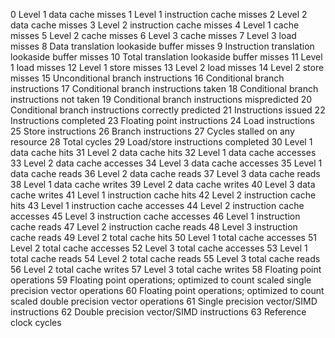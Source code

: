 0 Level 1 data cache misses
1 Level 1 instruction cache misses
2 Level 2 data cache misses
3 Level 2 instruction cache misses
4 Level 1 cache misses
5 Level 2 cache misses
6 Level 3 cache misses
7 Level 3 load misses
8 Data translation lookaside buffer misses
9 Instruction translation lookaside buffer misses
10 Total translation lookaside buffer misses
11 Level 1 load misses
12 Level 1 store misses
13 Level 2 load misses
14 Level 2 store misses
15 Unconditional branch instructions
16 Conditional branch instructions
17 Conditional branch instructions taken
18 Conditional branch instructions not taken
19 Conditional branch instructions mispredicted
20 Conditional branch instructions correctly predicted
21 Instructions issued
22 Instructions completed
23 Floating point instructions
24 Load instructions
25 Store instructions
26 Branch instructions
27 Cycles stalled on any resource
28 Total cycles
29 Load/store instructions completed
30 Level 1 data cache hits
31 Level 2 data cache hits
32 Level 1 data cache accesses
33 Level 2 data cache accesses
34 Level 3 data cache accesses
35 Level 1 data cache reads
36 Level 2 data cache reads
37 Level 3 data cache reads
38 Level 1 data cache writes
39 Level 2 data cache writes
40 Level 3 data cache writes
41 Level 1 instruction cache hits
42 Level 2 instruction cache hits
43 Level 1 instruction cache accesses
44 Level 2 instruction cache accesses
45 Level 3 instruction cache accesses
46 Level 1 instruction cache reads
47 Level 2 instruction cache reads
48 Level 3 instruction cache reads
49 Level 2 total cache hits
50 Level 1 total cache accesses
51 Level 2 total cache accesses
52 Level 3 total cache accesses
53 Level 1 total cache reads
54 Level 2 total cache reads
55 Level 3 total cache reads
56 Level 2 total cache writes
57 Level 3 total cache writes
58 Floating point operations
59 Floating point operations; optimized to count scaled single precision vector operations
60 Floating point operations; optimized to count scaled double precision vector operations
61 Single precision vector/SIMD instructions
62 Double precision vector/SIMD instructions
63 Reference clock cycles
